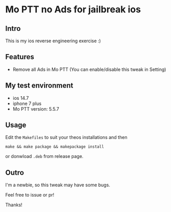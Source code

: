 # Mo PTT no Ads for jailbreak ios

## Intro

This is my ios reverse engineering exercise :)

## Features

- Remove all Ads in Mo PTT (You can enable/disable this tweak in Setting)

## My test environment

- ios 14.7
- iphone 7 plus
- Mo PTT version: 5.5.7

## Usage

Edit the `Makefiles` to suit your theos installations and then

```
make && make package && makepackage install
```

or donwload `.deb` from release page.


## Outro

I'm a newbie, so this tweak may have some bugs.

Feel free to issue or pr!

Thanks!